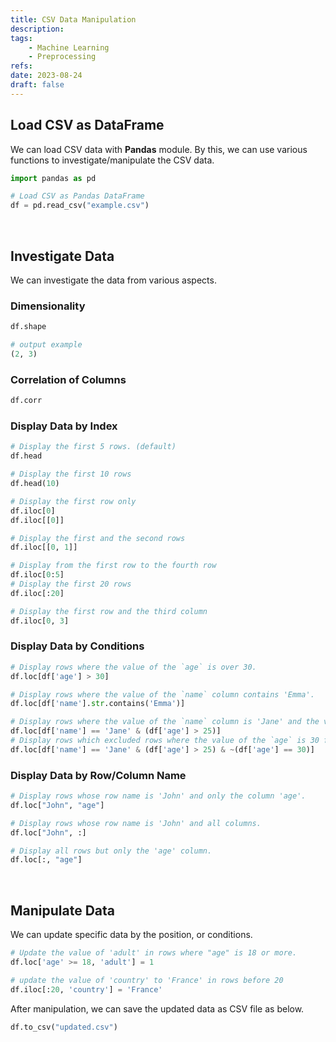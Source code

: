```yaml
---
title: CSV Data Manipulation
description:
tags: 
    - Machine Learning
    - Preprocessing
refs:
date: 2023-08-24
draft: false
---
```


## Load CSV as DataFrame

We can load CSV data with **Pandas** module. By this, we can use various functions to investigate/manipulate the CSV data.

```python
import pandas as pd

# Load CSV as Pandas DataFrame
df = pd.read_csv("example.csv")
```

<br />

## Investigate Data

We can investigate the data from various aspects.

### Dimensionality

```python
df.shape

# output example
(2, 3)
```

### Correlation of Columns

```python
df.corr
```

### Display Data by Index

```python
# Display the first 5 rows. (default)
df.head

# Display the first 10 rows
df.head(10)

# Display the first row only
df.iloc[0]
df.iloc[[0]]

# Display the first and the second rows
df.iloc[[0, 1]]

# Display from the first row to the fourth row
df.iloc[0:5]
# Display the first 20 rows
df.iloc[:20]

# Display the first row and the third column
df.iloc[0, 3]
```

### Display Data by Conditions

```python
# Display rows where the value of the `age` is over 30.
df.loc[df['age'] > 30]

# Display rows where the value of the `name` column contains 'Emma'.
df.loc[df['name'].str.contains('Emma')]

# Display rows where the value of the `name` column is 'Jane' and the value of the `age` column is over 25.
df.loc[df['name'] == 'Jane' & (df['age'] > 25)]
# Display rows which excluded rows where the value of the `age` is 30 from the condition above.
df.loc[df['name'] == 'Jane' & (df['age'] > 25) & ~(df['age'] == 30)]
```

### Display Data by Row/Column Name

```python
# Display rows whose row name is 'John' and only the column 'age'.
df.loc["John", "age"]

# Display rows whose row name is 'John' and all columns.
df.loc["John", :]

# Display all rows but only the 'age' column.
df.loc[:, "age"]
```

<br />

## Manipulate Data

We can update specific data by the position, or conditions.

```python
# Update the value of 'adult' in rows where "age" is 18 or more.
df.loc['age' >= 18, 'adult'] = 1

# update the value of 'country' to 'France' in rows before 20
df.iloc[:20, 'country'] = 'France'
```

After manipulation, we can save the updated data as CSV file as below.

```python
df.to_csv("updated.csv")
```
